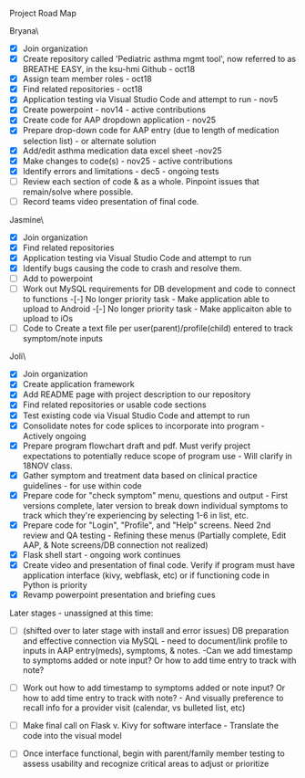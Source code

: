 
Project Road Map

Bryana\
-[X] Join organization
-[X] Create repository called 'Pediatric asthma mgmt tool', now referred to as BREATHE EASY, in the ksu-hmi Github - oct18
-[X] Assign team member roles - oct18
-[X] Find related repositories - oct18
-[X] Application testing via Visual Studio Code and attempt to run - nov5
-[X] Create powerpoint - nov14 - active contributions
-[X] Create code for AAP dropdown application - nov25
-[X] Prepare drop-down code for AAP entry (due to length of medication selection list) - or alternate solution 
-[X] Add/edit asthma medication data excel sheet -nov25
-[X] Make changes to code(s) - nov25 - active contributions
-[X] Identify errors and limitations - dec5 - ongoing tests
-[ ] Review each section of code & as a whole. Pinpoint issues that remain/solve where possible.
-[ ] Record teams video presentation of final code.

Jasmine\
-[X] Join organization
-[X] Find related repositories
-[X] Application testing via Visual Studio Code and attempt to run
-[X] Identify bugs causing the code to crash and resolve them.
-[ ] Add to powerpoint
-[ ] Work out MySQL requirements for DB development and code to connect to functions
-[-] No longer priority task - Make application able to upload to Android 
-[-] No longer priority task - Make applicaiton able to upload to iOs
-[ ] Code to Create a text file per user(parent)/profile(child) entered to track symptom/note inputs

Joli\
-[X] Join organization
-[X] Create application framework
-[x] Add README page with project description to our repository
-[X] Find related repositories or usable code sections
-[X] Test existing code via Visual Studio Code and attempt to run
-[X] Consolidate notes for code splices to incorporate into program - Actively ongoing
-[X] Prepare program flowchart draft and pdf. Must verify project expectations to potentially reduce scope of program use - Will clarify in 18NOV class. 
-[X] Gather symptom and treatment data based on clinical practice guidelines - for use within code
-[X] Prepare code for "check symptom" menu, questions and output - First versions complete, later version to break down individual symptoms to track which they're experiencing by selecting 1-6 in list, etc. 
-[X] Prepare code for "Login", "Profile", and "Help" screens. Need 2nd review and QA testing - Refining these menus
     (Partially complete, Edit AAP, & Note screens/DB connection not realized)
-[x] Flask shell start - ongoing work continues 
-[X] Create video and presentation of final code. Verify if program must have application interface (kivy, webflask, etc) or if functioning code in Python is priority
-[X] Revamp powerpoint presentation and briefing cues

Later stages - unassigned at this time:
 
-[ ] (shifted over to later stage with install and error issues) DB preparation and effective connection via MySQL - need to document/link profile to inputs in AAP entry(meds), symptoms, & notes.
-Can we add timestamp to symptoms added or note input? Or how to add time entry to track with note?
-[ ] Work out how to add timestamp to symptoms added or note input? Or how to add time entry to track with note? - And visually preference to recall info for a provider visit (calendar, vs bulleted list, etc)
-[ ] Make final call on Flask v. Kivy for software interface - Translate the code into the visual model
-[ ] Once interface functional, begin with parent/family member testing to assess usability and recognize critical areas to adjust or prioritize


